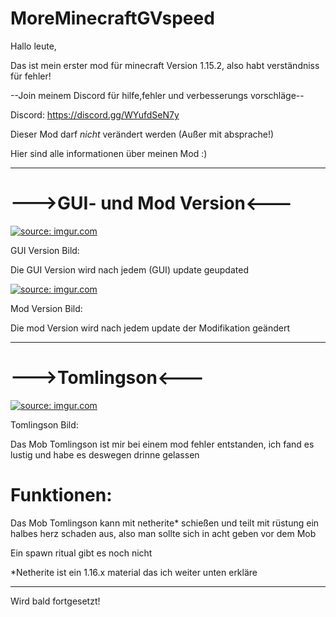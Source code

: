 # MoreMinecraftGVspeed
Hallo leute,

Das ist mein erster mod für minecraft Version 1.15.2, also habt verständniss für fehler!

--Join meinem Discord für hilfe,fehler und verbesserungs vorschläge--

Discord: https://discord.gg/WYufdSeN7y

Dieser Mod darf *nicht* verändert werden (Außer mit absprache!)

Hier sind alle informationen über meinen Mod :)

--------------------------------------------------------------------------------------------------------

# --->GUI- und Mod Version<---

<a href="https://imgur.com/tx22win"><img src="https://i.imgur.com/tx22win.jpg" title="source: imgur.com" /></a>

GUI Version Bild:

Die GUI Version wird nach jedem (GUI) update geupdated

<a href="https://imgur.com/xlpwjVh"><img src="https://i.imgur.com/xlpwjVh.png" title="source: imgur.com" /></a>

Mod Version Bild:

Die mod Version wird nach jedem update der Modifikation geändert

--------------------------------------------------------------------------------------------------------

# --->Tomlingson<---

<a href="https://imgur.com/ykQ91L0"><img src="https://i.imgur.com/ykQ91L0.png" title="source: imgur.com" /></a>

Tomlingson Bild:

Das Mob Tomlingson ist mir bei einem mod fehler entstanden, ich fand es lustig und habe es deswegen drinne gelassen
# Funktionen: 

Das Mob Tomlingson kann mit netherite* schießen und teilt mit rüstung ein halbes herz schaden aus, also man sollte sich in acht geben vor dem Mob

Ein spawn ritual gibt es noch nicht

*Netherite ist ein 1.16.x material das ich weiter unten erkläre

-------------------------------------------------------------------------------------------------------

Wird bald fortgesetzt!
